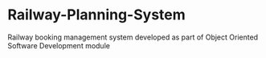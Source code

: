 # Railway-Planning-System
Railway booking management system developed as part of Object Oriented Software Development module

